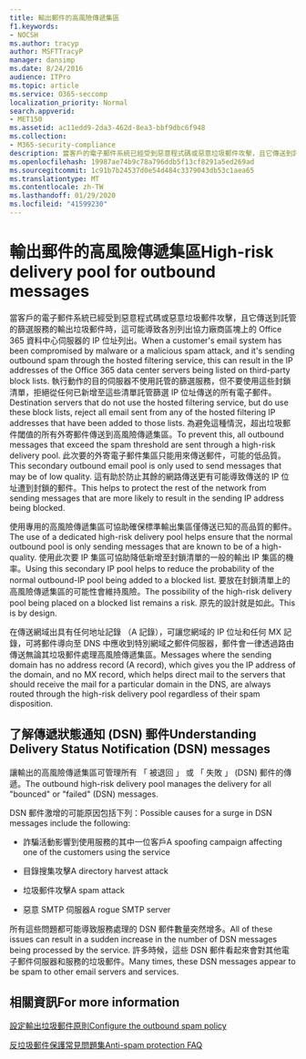```yaml
---
title: 輸出郵件的高風險傳遞集區
f1.keywords:
- NOCSH
ms.author: tracyp
author: MSFTTracyP
manager: dansimp
ms.date: 8/24/2016
audience: ITPro
ms.topic: article
ms.service: O365-seccomp
localization_priority: Normal
search.appverid:
- MET150
ms.assetid: ac11edd9-2da3-462d-8ea3-bbf9dbc6f948
ms.collection:
- M365-security-compliance
description: 當客戶的電子郵件系統已經受到惡意程式碼或惡意垃圾郵件攻擊，且它傳送到託管的篩選服務的輸出垃圾郵件時，這可能導致各別列出協力廠商區塊上的 Office 365 資料中心伺服器的 IP 位址列出。
ms.openlocfilehash: 19987ae74b9c78a796ddb5f13cf8291a5ed269ad
ms.sourcegitcommit: 1c91b7b24537d0e54d484c3379043db53c1aea65
ms.translationtype: MT
ms.contentlocale: zh-TW
ms.lasthandoff: 01/29/2020
ms.locfileid: "41599230"
---
```

# <a name="high-risk-delivery-pool-for-outbound-messages"></a><span data-ttu-id="8a0df-103">輸出郵件的高風險傳遞集區</span><span class="sxs-lookup"><span data-stu-id="8a0df-103">High-risk delivery pool for outbound messages</span></span>

<span data-ttu-id="8a0df-104">當客戶的電子郵件系統已經受到惡意程式碼或惡意垃圾郵件攻擊，且它傳送到託管的篩選服務的輸出垃圾郵件時，這可能導致各別列出協力廠商區塊上的 Office 365 資料中心伺服器的 IP 位址列出。</span><span class="sxs-lookup"><span data-stu-id="8a0df-104">When a customer's email system has been compromised by malware or a malicious spam attack, and it's sending outbound spam through the hosted filtering service, this can result in the IP addresses of the Office 365 data center servers being listed on third-party block lists.</span></span> <span data-ttu-id="8a0df-105">執行動作的目的伺服器不使用託管的篩選服務，但不要使用這些封鎖清單，拒絕從任何已新增至這些清單託管篩選 IP 位址傳送的所有電子郵件。</span><span class="sxs-lookup"><span data-stu-id="8a0df-105">Destination servers that do not use the hosted filtering service, but do use these block lists, reject all email sent from any of the hosted filtering IP addresses that have been added to those lists.</span></span> <span data-ttu-id="8a0df-106">為避免這種情況，超出垃圾郵件閾值的所有外寄郵件傳送到高風險傳遞集區。</span><span class="sxs-lookup"><span data-stu-id="8a0df-106">To prevent this, all outbound messages that exceed the spam threshold are sent through a high-risk delivery pool.</span></span> <span data-ttu-id="8a0df-107">此次要的外寄電子郵件集區只能用來傳送郵件，可能的低品質。</span><span class="sxs-lookup"><span data-stu-id="8a0df-107">This secondary outbound email pool is only used to send messages that may be of low quality.</span></span> <span data-ttu-id="8a0df-108">這有助於防止其餘的網路傳送更有可能導致傳送的 IP 位址遭到封鎖的郵件。</span><span class="sxs-lookup"><span data-stu-id="8a0df-108">This helps to protect the rest of the network from sending messages that are more likely to result in the sending IP address being blocked.</span></span>
  
<span data-ttu-id="8a0df-109">使用專用的高風險傳遞集區可協助確保標準輸出集區僅傳送已知的高品質的郵件。</span><span class="sxs-lookup"><span data-stu-id="8a0df-109">The use of a dedicated high-risk delivery pool helps ensure that the normal outbound pool is only sending messages that are known to be of a high-quality.</span></span> <span data-ttu-id="8a0df-110">使用此次要 IP 集區可協助降低新增至封鎖清單的一般的輸出 IP 集區的機率。</span><span class="sxs-lookup"><span data-stu-id="8a0df-110">Using this secondary IP pool helps to reduce the probability of the normal outbound-IP pool being added to a blocked list.</span></span> <span data-ttu-id="8a0df-111">要放在封鎖清單上的高風險傳遞集區的可能性會維持風險。</span><span class="sxs-lookup"><span data-stu-id="8a0df-111">The possibility of the high-risk delivery pool being placed on a blocked list remains a risk.</span></span> <span data-ttu-id="8a0df-112">原先的設計就是如此。</span><span class="sxs-lookup"><span data-stu-id="8a0df-112">This is by design.</span></span>
  
<span data-ttu-id="8a0df-113">在傳送網域出具有任何地址記錄 （A 記錄），可讓您網域的 IP 位址和任何 MX 記錄，可將郵件導向至 DNS 中應收到特別網域之郵件伺服器，郵件會一律透過路由傳送無論其垃圾郵件處理高風險傳遞集區。</span><span class="sxs-lookup"><span data-stu-id="8a0df-113">Messages where the sending domain has no address record (A record), which gives you the IP address of the domain, and no MX record, which helps direct mail to the servers that should receive the mail for a particular domain in the DNS, are always routed through the high-risk delivery pool regardless of their spam disposition.</span></span>
  
## <a name="understanding-delivery-status-notification-dsn-messages"></a><span data-ttu-id="8a0df-114">了解傳遞狀態通知 (DSN) 郵件</span><span class="sxs-lookup"><span data-stu-id="8a0df-114">Understanding Delivery Status Notification (DSN) messages</span></span>

<span data-ttu-id="8a0df-115">讓輸出的高風險傳遞集區可管理所有 「 被退回 」 或 「 失敗 」 (DSN) 郵件的傳遞。</span><span class="sxs-lookup"><span data-stu-id="8a0df-115">The outbound high-risk delivery pool manages the delivery for all "bounced" or "failed" (DSN) messages.</span></span>
  
<span data-ttu-id="8a0df-116">DSN 郵件激增的可能原因包括下列：</span><span class="sxs-lookup"><span data-stu-id="8a0df-116">Possible causes for a surge in DSN messages include the following:</span></span>
  
- <span data-ttu-id="8a0df-117">詐騙活動影響到使用服務的其中一位客戶</span><span class="sxs-lookup"><span data-stu-id="8a0df-117">A spoofing campaign affecting one of the customers using the service</span></span>
    
- <span data-ttu-id="8a0df-118">目錄搜集攻擊</span><span class="sxs-lookup"><span data-stu-id="8a0df-118">A directory harvest attack</span></span>
    
- <span data-ttu-id="8a0df-119">垃圾郵件攻擊</span><span class="sxs-lookup"><span data-stu-id="8a0df-119">A spam attack</span></span>
    
- <span data-ttu-id="8a0df-120">惡意 SMTP 伺服器</span><span class="sxs-lookup"><span data-stu-id="8a0df-120">A rogue SMTP server</span></span>
    
<span data-ttu-id="8a0df-121">所有這些問題都可能導致服務處理的 DSN 郵件數量突然增多。</span><span class="sxs-lookup"><span data-stu-id="8a0df-121">All of these issues can result in a sudden increase in the number of DSN messages being processed by the service.</span></span> <span data-ttu-id="8a0df-122">許多時候，這些 DSN 郵件看起來會對其他電子郵件伺服器和服務的垃圾郵件。</span><span class="sxs-lookup"><span data-stu-id="8a0df-122">Many times, these DSN messages appear to be spam to other email servers and services.</span></span>
  
## <a name="for-more-information"></a><span data-ttu-id="8a0df-123">相關資訊</span><span class="sxs-lookup"><span data-stu-id="8a0df-123">For more information</span></span>

[<span data-ttu-id="8a0df-124">設定輸出垃圾郵件原則</span><span class="sxs-lookup"><span data-stu-id="8a0df-124">Configure the outbound spam policy</span></span>](configure-the-outbound-spam-policy.md)
  
[<span data-ttu-id="8a0df-125">反垃圾郵件保護常見問題集</span><span class="sxs-lookup"><span data-stu-id="8a0df-125">Anti-spam protection FAQ</span></span>](anti-spam-protection-faq.md)
  

